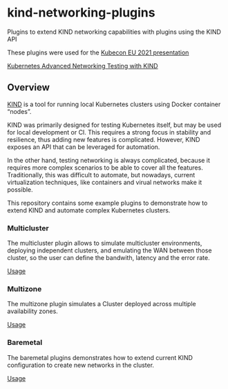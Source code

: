# kind-networking-plugins

Plugins to extend KIND networking capabilities with plugins using the KIND API

These plugins were used for the [Kubecon EU 2021 presentation](https://sched.co/iE3g)

[Kubernetes Advanced Networking Testing with KIND](./Kubernetes_Advanced_Networking_Testingwith_KIND_Antonio_Ojea_Kubecon_2021.pdf)


## Overview

[KIND](https://kind.sigs.k8s.io/) is a tool for running local Kubernetes clusters using Docker container “nodes”.

KIND was primarily designed for testing Kubernetes itself, but may be used for local development or CI. This requires a strong focus in stability and resilience, thus adding new features is complicated. However, KIND exposes an API that can be leveraged for automation.

In the other hand, testing networking is always complicated, because it requires more complex
scenarios to be able to cover all the features. Traditionally, this was difficult to automate, but nowadays, current virtualization techniques, like containers and virual networks
make it possible.

This repository contains some example plugins to demonstrate how to extend KIND and automate complex Kubernetes clusters.

### Multicluster

The multicluster plugin allows to simulate multicluster environments, deploying independent clusters, and emulating the WAN between those cluster, so the user can define the bandwith, latency and the error rate.

[Usage](./multicluster/README.md)

### Multizone

The multizone plugin simulates a Cluster deployed across multiple availability zones.

[Usage](./multizone/README.md)


### Baremetal

The baremetal plugins demonstrates how to extend current KIND configuration to create new networks in the cluster.

[Usage](./baremetal/README.md)
